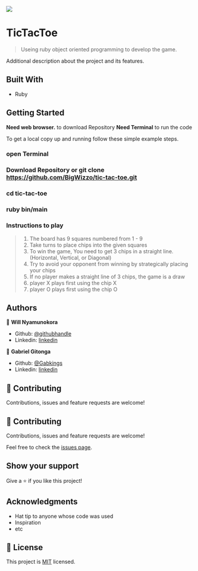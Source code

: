 ![](https://img.shields.io/badge/Microverse-blueviolet)

# TicTacToe

> Useing ruby object oriented programming to develop the game.



Additional description about the project and its features.

## Built With

- Ruby

## Getting Started

**Need web browser.** to download Repository
**Need Terminal** to run the code

To get a local copy up and running follow these simple example steps.

### open Terminal
### Download Repository or git clone https://github.com/BigWizzo/tic-tac-toe.git
### cd tic-tac-toe
### ruby bin/main
### Instructions to play
> 1. The board has 9 squares numbered from 1 - 9
> 2. Take turns to place chips into the given squares
> 3. To win the game, You need to get 3 chips in a straight line. (Horizontal, Vertical, or Diagonal)
> 4. Try to avoid your opponent from winning by strategically placing your chips
> 5. If no player makes a straight line of 3 chips, the game is a draw
> 6. player X plays first using the chip X
> 7. player O plays first using the chip O

## Authors

👤 **Will Nyamunokora**
- Github: [@githubhandle](https://github.com/bigwizzo) 
- Linkedin: [linkedin](https://linkedin.com/in/willnyamunokora) 

👤 **Gabriel Gitonga**

- Github: [@Gabkings](https://github.com/Gabkings/BubbleSort)
- Linkedin: [linkedin](https://www.linkedin.com/in/gabriel-gitonga-b5a611183/)

## 🤝 Contributing

Contributions, issues and feature requests are welcome!

## 🤝 Contributing

Contributions, issues and feature requests are welcome!

Feel free to check the [issues page](issues/).

## Show your support

Give a ⭐️ if you like this project!

## Acknowledgments

- Hat tip to anyone whose code was used
- Inspiration
- etc

## 📝 License

This project is [MIT](lic.url) licensed.
